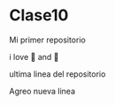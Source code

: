 # Clase10

Mi primer repositorio

i love :dog: and :pizza:

ultima linea del repositorio

Agreo nueva linea

